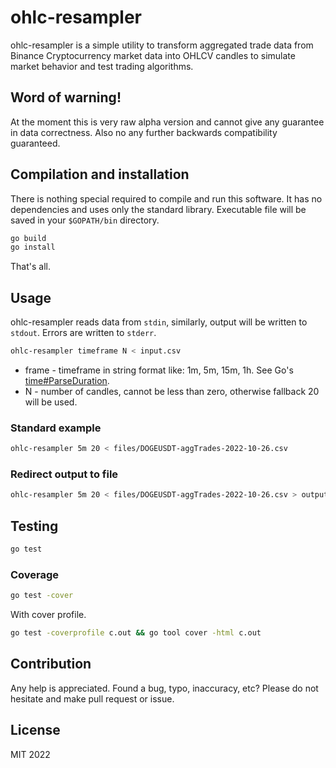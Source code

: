 # ohlc-resampler

ohlc-resampler is a simple utility to transform aggregated trade data 
from Binance Cryptocurrency market data into OHLCV candles to simulate
market behavior and test trading algorithms.

## Word of warning!

At the moment this is very raw alpha version and cannot give any guarantee
in data correctness. Also no any further backwards compatibility guaranteed.

## Compilation and installation

There is nothing special required to compile and run this software. 
It has no dependencies and uses only the standard library. Executable 
file will be saved in your `$GOPATH/bin` directory.

```sh
go build
go install
```

That's all.

## Usage

ohlc-resampler reads data from `stdin`, similarly, output will be written
to `stdout`. Errors are written to `stderr`.

```sh
ohlc-resampler timeframe N < input.csv
```

* frame - timeframe in string format like: 1m, 5m, 15m, 1h. See Go's
[time#ParseDuration](https://pkg.go.dev/time#ParseDuration).
* N - number of candles, cannot be less than zero, otherwise
fallback 20 will be used.

### Standard example

```sh
ohlc-resampler 5m 20 < files/DOGEUSDT-aggTrades-2022-10-26.csv
```

### Redirect output to file
```sh
ohlc-resampler 5m 20 < files/DOGEUSDT-aggTrades-2022-10-26.csv > output.csv
```

## Testing

```sh
go test
```

### Coverage

```sh
go test -cover
```

With cover profile.

```sh
go test -coverprofile c.out && go tool cover -html c.out
```

## Contribution

Any help is appreciated. Found a bug, typo, inaccuracy, etc?
Please do not hesitate and make pull request or issue.

## License

MIT 2022
